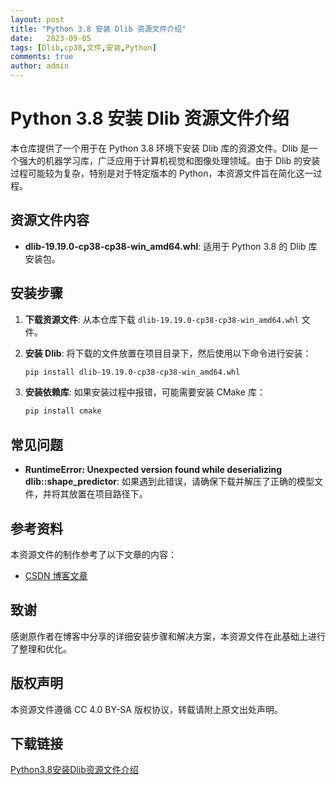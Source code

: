 ```yaml
---
layout: post
title: "Python 3.8 安装 Dlib 资源文件介绍"
date:   2023-09-05
tags: [Dlib,cp38,文件,安装,Python]
comments: true
author: admin
---
```

# Python 3.8 安装 Dlib 资源文件介绍

本仓库提供了一个用于在 Python 3.8 环境下安装 Dlib 库的资源文件。Dlib 是一个强大的机器学习库，广泛应用于计算机视觉和图像处理领域。由于 Dlib 的安装过程可能较为复杂，特别是对于特定版本的 Python，本资源文件旨在简化这一过程。

## 资源文件内容

- **dlib-19.19.0-cp38-cp38-win_amd64.whl**: 适用于 Python 3.8 的 Dlib 库安装包。

## 安装步骤

1. **下载资源文件**: 从本仓库下载 `dlib-19.19.0-cp38-cp38-win_amd64.whl` 文件。

2. **安装 Dlib**: 将下载的文件放置在项目目录下，然后使用以下命令进行安装：
   ```bash
   pip install dlib-19.19.0-cp38-cp38-win_amd64.whl
   ```

3. **安装依赖库**: 如果安装过程中报错，可能需要安装 CMake 库：
   ```bash
   pip install cmake
   ```

## 常见问题

- **RuntimeError: Unexpected version found while deserializing dlib::shape_predictor**: 如果遇到此错误，请确保下载并解压了正确的模型文件，并将其放置在项目路径下。

## 参考资料

本资源文件的制作参考了以下文章的内容：
- [CSDN 博客文章](https://blog.csdn.net/fuckinggod/article/details/122155532)

## 致谢

感谢原作者在博客中分享的详细安装步骤和解决方案，本资源文件在此基础上进行了整理和优化。

## 版权声明

本资源文件遵循 CC 4.0 BY-SA 版权协议，转载请附上原文出处声明。

## 下载链接

[Python3.8安装Dlib资源文件介绍](https://pan.quark.cn/s/3705d26efea4)